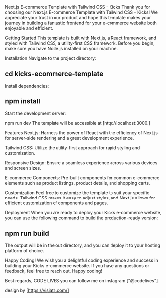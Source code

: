 Next.js E-commerce Template with Tailwind CSS - Kicks
Thank you for choosing our Next.js E-commerce Template with Tailwind CSS - Kicks! We appreciate your trust in our product and hope this template makes your journey in building a fantastic frontend for your e-commerce website both enjoyable and efficient.

Getting Started
This template is built with Next.js, a React framework, and styled with Tailwind CSS, a utility-first CSS framework. Before you begin, make sure you have Node.js installed on your machine.

Installation
Navigate to the project directory:

## cd kicks-ecommerce-template

Install dependencies:

## npm install

Start the development server:

npm run dev
The template will be accessible at [http://localhost:3000.]

Features
Next.js: Harness the power of React with the efficiency of Next.js for server-side rendering and a great development experience.

Tailwind CSS: Utilize the utility-first approach for rapid styling and customization.

Responsive Design: Ensure a seamless experience across various devices and screen sizes.

E-commerce Components: Pre-built components for common e-commerce elements such as product listings, product details, and shopping carts.

Customization
Feel free to customize the template to suit your specific needs. Tailwind CSS makes it easy to adjust styles, and Next.js allows for efficient customization of components and pages.

Deployment
When you are ready to deploy your Kicks e-commerce website, you can use the following command to build the production-ready version:

## npm run build

The output will be in the out directory, and you can deploy it to your hosting platform of choice.

Happy Coding!
We wish you a delightful coding experience and success in building your Kicks e-commerce website. If you have any questions or feedback, feel free to reach out. Happy coding!

Best regards,
CODE LIVES
you can follow me on instagram ["@codelives"]

design by [https://visiata.com/]
